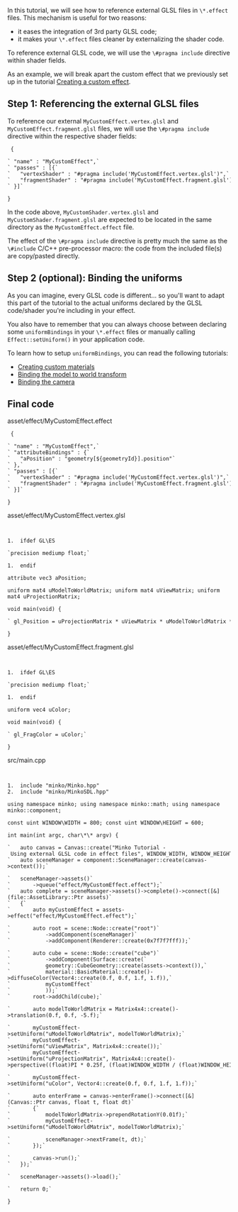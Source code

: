 In this tutorial, we will see how to reference external GLSL files in `\*.effect` files. This mechanism is useful for two reasons:

-   it eases the integration of 3rd party GLSL code;
-   it makes your `\*.effect` files cleaner by externalizing the shader code.

To reference external GLSL code, we will use the `\#pragma include` directive within shader fields.

As an example, we will break apart the custom effect that we previously set up in the tutorial [Creating a custom effect](17-Creating_a_custom_effect).

Step 1: Referencing the external GLSL files
-------------------------------------------

To reference our external `MyCustomEffect.vertex.glsl` and `MyCustomEffect.fragment.glsl` files, we will use the `\#pragma include` directive within the respective shader fields:


```
 {

` "name" : "MyCustomEffect",`
` "passes" : [{`
`   "vertexShader" : "#pragma include('MyCustomEffect.vertex.glsl')",`
`   "fragmentShader" : "#pragma include('MyCustomEffect.fragment.glsl')"`
` }]`

} 
```


In the code above, `MyCustomShader.vertex.glsl` and `MyCustomShader.fragment.glsl` are expected to be located in the same directory as the `MyCustomEffect.effect` file.

The effect of the `\#pragma include` directive is pretty much the same as the `\#include` C/C++ pre-processor macro: the code from the included file(s) are copy/pasted directly.

Step 2 (optional): Binding the uniforms
---------------------------------------

As you can imagine, every GLSL code is different... so you'll want to adapt this part of the tutorial to the actual uniforms declared by the GLSL code/shader you're including in your effect.

You also have to remember that you can always choose between declaring some `uniformBindings` in your `\*.effect` files or manually calling `Effect::setUniform()` in your application code.

To learn how to setup `uniformBindings`, you can read the following tutorials:

-   [Creating custom materials](Creating_custom_materials.md)
-   [Binding the model to world transform](Binding_the_model_to_world_transform.md)
-   [Binding the camera](Binding_the_camera.md)

Final code
----------

asset/effect/MyCustomEffect.effect 
```
 {

` "name" : "MyCustomEffect",`
` "attributeBindings" : {`
`   "aPosition" : "geometry[${geometryId}].position"`
` },`
` "passes" : [{`
`   "vertexShader" : "#pragma include('MyCustomEffect.vertex.glsl')",`
`   "fragmentShader" : "#pragma include('MyCustomEffect.fragment.glsl')"`
` }]`

} 
```


asset/effect/MyCustomEffect.vertex.glsl 
```


1.  ifdef GL\ES

`precision mediump float;`

1.  endif

attribute vec3 aPosition;

uniform mat4 uModelToWorldMatrix; uniform mat4 uViewMatrix; uniform mat4 uProjectionMatrix;

void main(void) {

` gl_Position = uProjectionMatrix * uViewMatrix * uModelToWorldMatrix * vec4(aPosition, 1.0);`

} 
```


asset/effect/MyCustomEffect.fragment.glsl 
```


1.  ifdef GL\ES

`precision mediump float;`

1.  endif

uniform vec4 uColor;

void main(void) {

` gl_FragColor = uColor;`

} 
```


src/main.cpp 
```


1.  include "minko/Minko.hpp"
2.  include "minko/MinkoSDL.hpp"

using namespace minko; using namespace minko::math; using namespace minko::component;

const uint WINDOW\WIDTH = 800; const uint WINDOW\HEIGHT = 600;

int main(int argc, char\*\* argv) {

`   auto canvas = Canvas::create("Minko Tutorial - Using external GLSL code in effect files", WINDOW_WIDTH, WINDOW_HEIGHT);`
`   auto sceneManager = component::SceneManager::create(canvas->context());`

`   sceneManager->assets()`
`       ->queue("effect/MyCustomEffect.effect");`
`   auto complete = sceneManager->assets()->complete()->connect([&](file::AssetLibrary::Ptr assets)`
`   {`
`       auto myCustomEffect = assets->effect("effect/MyCustomEffect.effect");`

`       auto root = scene::Node::create("root")`
`           ->addComponent(sceneManager)`
`           ->addComponent(Renderer::create(0x7f7f7fff));`

`       auto cube = scene::Node::create("cube")`
`           ->addComponent(Surface::create(`
`           geometry::CubeGeometry::create(assets->context()),`
`           material::BasicMaterial::create()->diffuseColor(Vector4::create(0.f, 0.f, 1.f, 1.f)),`
`           myCustomEffect`
`           ));`
`       root->addChild(cube);`

`       auto modelToWorldMatrix = Matrix4x4::create()->translation(0.f, 0.f, -5.f);`

`       myCustomEffect->setUniform("uModelToWorldMatrix", modelToWorldMatrix);`
`       myCustomEffect->setUniform("uViewMatrix", Matrix4x4::create());`
`       myCustomEffect->setUniform("uProjectionMatrix", Matrix4x4::create()->perspective((float)PI * 0.25f, (float)WINDOW_WIDTH / (float)WINDOW_HEIGHT, .1f, 1000.f));`

`       myCustomEffect->setUniform("uColor", Vector4::create(0.f, 0.f, 1.f, 1.f));`

`       auto enterFrame = canvas->enterFrame()->connect([&](Canvas::Ptr canvas, float t, float dt)`
`       {`
`           modelToWorldMatrix->prependRotationY(0.01f);`
`           myCustomEffect->setUniform("uModelToWorldMatrix", modelToWorldMatrix);`

`           sceneManager->nextFrame(t, dt);`
`       });`

`       canvas->run();`
`   });`

`   sceneManager->assets()->load();`

`   return 0;`

} 
```


